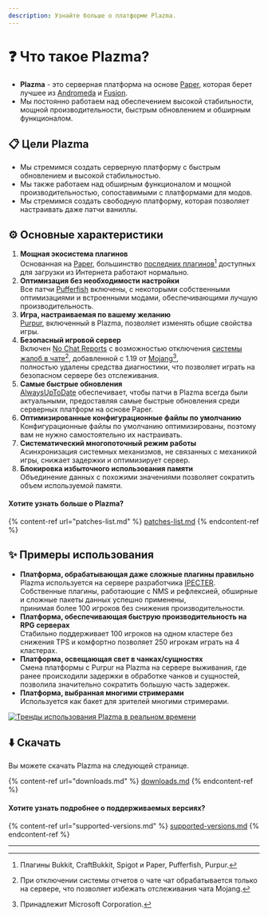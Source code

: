 ```yaml
---
description: Узнайте больше о платформе Plazma.
---
```


# ❓ Что такое Plazma?

- **Plazma** - это серверная платформа на основе [Paper](https://github.com/PaperMC/Paper), которая берет лучшее из [Andromeda](https://github.com/EarendelArchived/Andromeda) и [Fusion](https://github.com/RuinedTechnologyUnify/Fusion).
- Мы постоянно работаем над обеспечением высокой стабильности, мощной производительности, быстрым обновлением и обширным функционалом.

## 📋 Цели Plazma <a href="#id-1" id="id-1"></a>

- Мы стремимся создать серверную платформу с быстрым обновлением и высокой стабильностью.
- Мы также работаем над обширным функционалом и мощной производительностью, сопоставимыми с платформами для модов.
- Мы стремимся создать свободную платформу, которая позволяет настраивать даже патчи ваниллы.

## ⚙️ Основные характеристики <a href="#id-2" id="id-2"></a>

1. **Мощная экосистема плагинов**\
   Основанная на [Paper](https://github.com/PaperMC/Paper),
   большинство [последних плагинов](#user-content-fn-1)[^1] доступных для загрузки из Интернета работают нормально.
2. **Оптимизация без необходимости настройки**\
   Все патчи [Pufferfish](https://github.com/pufferfish-gg/Pufferfish) включены,
   с некоторыми собственными оптимизациями и встроенными модами, обеспечивающими лучшую производительность.
3. **Игра, настраиваемая по вашему желанию**\
   [Purpur](https://github.com/PurpurMC/Purpur), включенный в Plazma, позволяет изменять общие свойства игры.
4. **Безопасный игровой сервер**\
   Включен [No Chat Reports](https://github.com/Aizistral-Studios/No-Chat-Reports) с возможностью отключения
   [системы жалоб в чате](#user-content-fn-3)[^3], добавленной с 1.19 от [Mojang](#user-content-fn-2)[^2],\
   полностью удалены средства диагностики, что позволяет играть на безопасном сервере без отслеживания.
5. **Самые быстрые обновления**\
   [AlwaysUpToDate](https://github.com/PlazmaMC/AlwaysUpToDate) обеспечивает, чтобы патчи в Plazma всегда были актуальными, предоставляя самые быстрые обновления среди серверных платформ на основе Paper.
6. **Оптимизированные конфигурационные файлы по умолчанию**\
   Конфигурационные файлы по умолчанию оптимизированы, поэтому вам не нужно самостоятельно их настраивать.
7. **Систематический многопоточный режим работы**\
   Асинхронизация системных механизмов, не связанных с механикой игры, снижает задержки и оптимизирует сервер.
8. **Блокировка избыточного использования памяти**\
   Объединение данных с похожими значениями позволяет сократить объем используемой памяти.

#### Хотите узнать больше о Plazma? <a href="#etc-1" id="etc-1"></a>

{% content-ref url="patches-list.md" %}
[patches-list.md](patches-list.md)
{% endcontent-ref %}

## ✨ Примеры использования <a href="#id-3" id="id-3"></a>

- **Платформа, обрабатывающая даже сложные плагины правильно**\
  Plazma используется на сервере разработчика [IPECTER](https://github.com/IPECTER).\
  Собственные плагины, работающие с NMS и рефлексией, обширные и сложные пакеты данных успешно применены,\
  принимая более 100 игроков без снижения производительности.
- **Платформа, обеспечивающая быструю производительность на RPG серверах**\
  Стабильно поддерживает 100 игроков на одном кластере без снижения TPS и комфортно позволяет 250 игрокам играть на 4 кластерах.
- **Платформа, освещающая свет в чанках/сущностях**\
  Смена платформы с Purpur на Plazma на сервере выживания, где ранее происходили задержки в обработке чанков и сущностей, позволила значительно сократить большую часть задержек.
- **Платформа, выбранная многими стримерами**\
  Используется как бакет для зрителей многими стримерами.

<a href="https://bstats.org/plugin/server-implementation/Plazma/18047">
   <img src="https://badge.plazmamc.org/internal/bstats" alt="Тренды использования Plazma в реальном времени">
</a>

## ⬇️ Скачать

Вы можете скачать Plazma на следующей странице.

{% content-ref url="downloads.md" %}
[downloads.md](downloads.md)
{% endcontent-ref %}

#### Хотите узнать подробнее о поддерживаемых версиях?

{% content-ref url="supported-versions.md" %}
[supported-versions.md](supported-versions.md)
{% endcontent-ref %}

***

[^1]: Плагины Bukkit, CraftBukkit, Spigot и Paper, Pufferfish, Purpur.

[^2]: Принадлежит Microsoft Corporation.

[^3]: При отключении системы отчетов о чате чат обрабатывается только на сервере, что позволяет избежать отслеживания чата Mojang.

[^4]: Время, в течение которого игра приостанавливается, чтобы системный механизм мог функционировать.
